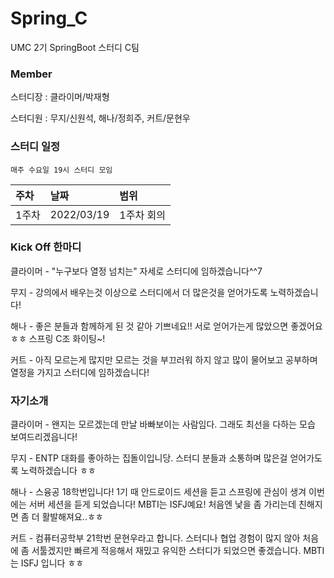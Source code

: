 # Spring_C
UMC 2기 SpringBoot 스터디 C팀

### Member
스터디장 : 클라이머/박재형

스터디원 : 무지/신원석, 해나/정희주, 커트/문현우

### 스터디 일정
`매주 수요일 19시 스터디 모임`

|주차|날짜|범위|
|:---|:---|:---|
|1주차|2022/03/19|1주차 회의|

### Kick Off 한마디
클라이머 - "누구보다 열정 넘치는" 자세로 스터디에 임하겠습니다^^7

무지 - 강의에서 배우는것 이상으로 스터디에서 더 많은것을 얻어가도록 노력하겠습니다!

해나 - 좋은 분들과 함께하게 된 것 같아 기쁘네요!! 서로 얻어가는게 많았으면 좋겠어요ㅎㅎ 스프링 C조 화이팅~!

커트 - 아직 모르는게 많지만 모르는 것을 부끄러워 하지 않고 많이 물어보고 공부하며 열정을 가지고 스터디에 임하겠습니다!

### 자기소개
클라이머 - 왠지는 모르겠는데 만날 바빠보이는 사람임다. 그래도 최선을 다하는 모습 보여드리겠읍니다!

무지 - ENTP 대화를 좋아하는 집돌이입니당. 스터디 분들과 소통하며 많은걸 얻어가도록 노력하겠습니다 ㅎㅎ

해나 - 스융공 18학번입니다! 1기 때 안드로이드 세션을 듣고 스프링에 관심이 생겨 이번에는 서버 세션을 듣게 되었습니다! MBTI는 ISFJ예요! 처음엔 낯을 좀 가리는데 친해지면 좀 더 활발해져요..ㅎㅎ

커트 - 컴퓨터공학부 21학번 문현우라고 합니다. 스터디나 협업 경험이 많지 않아 처음에 좀 서툴겠지만 빠르게 적응해서 재밌고 유익한 스터디가 되었으면 좋겠습니다. MBTI 는 ISFJ 입니다 ㅎㅎ

